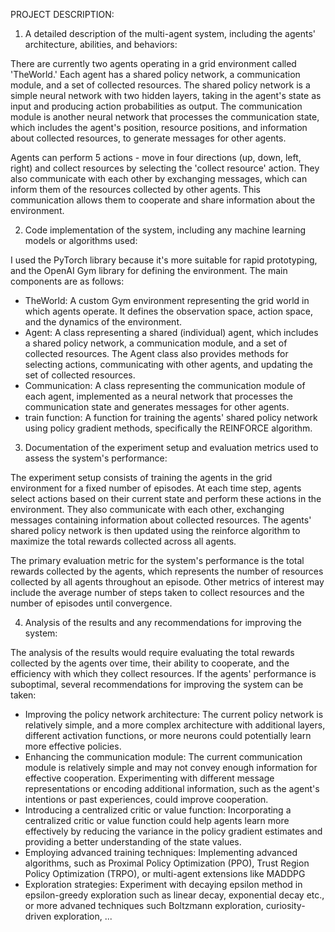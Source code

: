 PROJECT DESCRIPTION:

1) A detailed description of the multi-agent system, including the agents' architecture, abilities, and behaviors:

There are currently two agents operating in a grid environment called 'TheWorld.' Each agent has a shared policy network, a communication module, and a set of collected resources. The shared policy network is a simple neural network with two hidden layers, taking in the agent's state as input and producing action probabilities as output. The communication module is another neural network that processes the communication state, which includes the agent's position, resource positions, and information about collected resources, to generate messages for other agents.

Agents can perform 5 actions - move in four directions (up, down, left, right) and collect resources by selecting the 'collect resource' action. They also communicate with each other by exchanging messages, which can inform them of the resources collected by other agents. This communication allows them to cooperate and share information about the environment.


2) Code implementation of the system, including any machine learning models or algorithms used:

I used the PyTorch library because it's more suitable for rapid prototyping, and the OpenAI Gym library for defining the environment. The main components are as follows:

- TheWorld: A custom Gym environment representing the grid world in which agents operate. It defines the observation space, action space, and the dynamics of the environment.
- Agent: A class representing a shared (individual) agent, which includes a shared policy network, a communication module, and a set of collected resources. The Agent class also provides methods for selecting actions, communicating with other agents, and updating the set of collected resources.
- Communication: A class representing the communication module of each agent, implemented as a neural network that processes the communication state and generates messages for other agents.
- train function: A function for training the agents' shared policy network using policy gradient methods, specifically the REINFORCE algorithm.


3) Documentation of the experiment setup and evaluation metrics used to assess the system's performance:

The experiment setup consists of training the agents in the grid environment for a fixed number of episodes. At each time step, agents select actions based on their current state and perform these actions in the environment. They also communicate with each other, exchanging messages containing information about collected resources. The agents' shared policy network is then updated using the reinforce algorithm to maximize the total rewards collected across all agents.

The primary evaluation metric for the system's performance is the total rewards collected by the agents, which represents the number of resources collected by all agents throughout an episode. Other metrics of interest may include the average number of steps taken to collect resources and the number of episodes until convergence.


4) Analysis of the results and any recommendations for improving the system:

The analysis of the results would require evaluating the total rewards collected by the agents over time, their ability to cooperate, and the efficiency with which they collect resources. If the agents' performance is suboptimal, several recommendations for improving the system can be taken:

- Improving the policy network architecture: The current policy network is relatively simple, and a more complex architecture with additional layers, different activation functions, or more neurons could potentially learn more effective policies.
- Enhancing the communication module: The current communication module is relatively simple and may not convey enough information for effective cooperation. Experimenting with different message representations or encoding additional information, such as the agent's intentions or past experiences, could improve cooperation.
- Introducing a centralized critic or value function: Incorporating a centralized critic or value function could help agents learn more effectively by reducing the variance in the policy gradient estimates and providing a better understanding of the state values.
- Employing advanced training techniques: Implementing advanced algorithms, such as Proximal Policy Optimization (PPO), Trust Region Policy Optimization (TRPO), or multi-agent extensions like MADDPG
- Exploration strategies: Experiment with decaying epsilon method in epsilon-greedy exploration such as linear decay, exponential decay etc., or more advaned techniques such Boltzmann exploration, curiosity-driven exploration, ...
